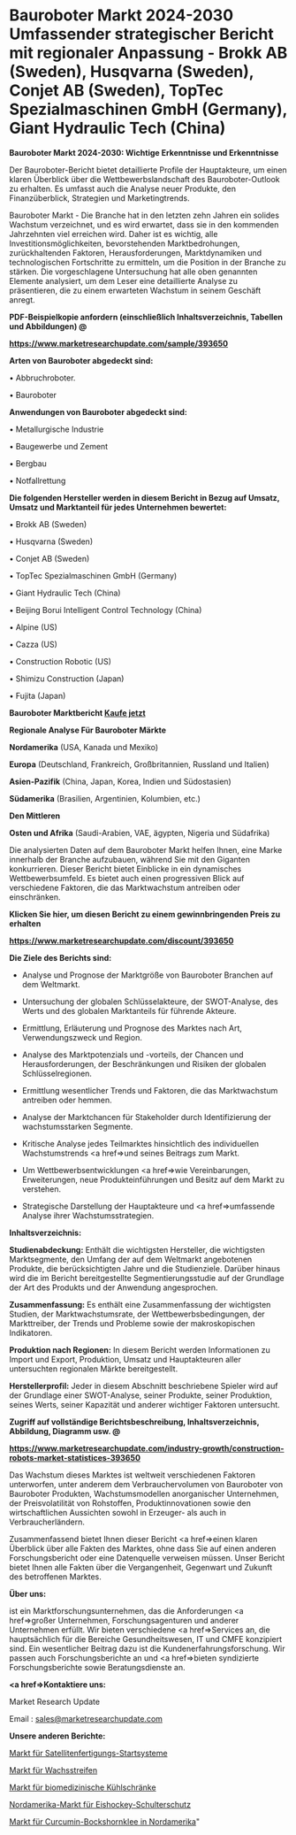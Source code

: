 # Bauroboter Markt 2024-2030 Umfassender strategischer Bericht mit regionaler Anpassung - Brokk AB (Sweden), Husqvarna (Sweden), Conjet AB (Sweden), TopTec Spezialmaschinen GmbH (Germany), Giant Hydraulic Tech (China)

<strong>Bauroboter Markt 2024-2030: Wichtige Erkenntnisse und Erkenntnisse</strong>

Der Bauroboter-Bericht bietet detaillierte Profile der Hauptakteure, um einen klaren Überblick über die Wettbewerbslandschaft des Bauroboter-Outlook zu erhalten. Es umfasst auch die Analyse neuer Produkte, den Finanzüberblick, Strategien und Marketingtrends.

Bauroboter Markt - Die Branche hat in den letzten zehn Jahren ein solides Wachstum verzeichnet, und es wird erwartet, dass sie in den kommenden Jahrzehnten viel erreichen wird. Daher ist es wichtig, alle Investitionsmöglichkeiten, bevorstehenden Marktbedrohungen, zurückhaltenden Faktoren, Herausforderungen, Marktdynamiken und technologischen Fortschritte zu ermitteln, um die Position in der Branche zu stärken. Die vorgeschlagene Untersuchung hat alle oben genannten Elemente analysiert, um dem Leser eine detaillierte Analyse zu präsentieren, die zu einem erwarteten Wachstum in seinem Geschäft anregt.



<strong><b>PDF-Beispielkopie anfordern (einschließlich Inhaltsverzeichnis, Tabellen und Abbildungen) @ </b></strong>

<strong><a href=https://www.marketresearchupdate.com/sample/393650>

<strong>https://www.marketresearchupdate.com/sample/393650</u></a></strong></strong>



<strong>Arten von Bauroboter abgedeckt sind:</strong>

• Abbruchroboter.

• Bauroboter



<strong>Anwendungen von Bauroboter abgedeckt sind:</strong>

• Metallurgische Industrie

• Baugewerbe und Zement

• Bergbau

• Notfallrettung



<strong>Die folgenden Hersteller werden in diesem Bericht in Bezug auf Umsatz, Umsatz und Marktanteil für jedes Unternehmen bewertet:</strong>

• Brokk AB (Sweden)

• Husqvarna (Sweden)

• Conjet AB (Sweden)

• TopTec Spezialmaschinen GmbH (Germany)

• Giant Hydraulic Tech (China)

• Beijing Borui Intelligent Control Technology (China)

• Alpine (US)

• Cazza (US)

• Construction Robotic (US)

• Shimizu Construction (Japan)

• Fujita (Japan)



<strong>Bauroboter Marktbericht <a href=https://www.marketresearchupdate.com/buynow/393650>Kaufe jetzt</a></strong>



<strong>Regionale Analyse Für Bauroboter Märkte</strong>



<strong>Nordamerika</strong> (USA, Kanada und Mexiko)



<strong>Europa</strong> (Deutschland, Frankreich, Großbritannien, Russland und Italien)



<strong>Asien-Pazifik</strong> (China, Japan, Korea, Indien und Südostasien)



<strong>Südamerika</strong> (Brasilien, Argentinien, Kolumbien, etc.)



<strong>Den Mittleren</strong> 

<strong>Osten und Afrika</strong> (Saudi-Arabien, VAE, ägypten, Nigeria und Südafrika)

Die analysierten Daten auf dem Bauroboter Markt helfen Ihnen, eine Marke innerhalb der Branche aufzubauen, während Sie mit den Giganten konkurrieren. Dieser Bericht bietet Einblicke in ein dynamisches Wettbewerbsumfeld. Es bietet auch einen progressiven Blick auf verschiedene Faktoren, die das Marktwachstum antreiben oder einschränken.



<strong>Klicken Sie hier, um diesen Bericht zu einem gewinnbringenden Preis zu erhalten
</strong>

<strong><a href=https://www.marketresearchupdate.com/discount/393650>https://www.marketresearchupdate.com/discount/393650</b></u></strong></a>



<strong>Die Ziele des Berichts sind:</strong>

- Analyse und Prognose der Marktgröße von Bauroboter Branchen auf dem Weltmarkt.

- Untersuchung der globalen Schlüsselakteure, der SWOT-Analyse, des Werts und des globalen Marktanteils für führende Akteure.

- Ermittlung, Erläuterung und Prognose des Marktes nach Art, Verwendungszweck und Region.

- Analyse des Marktpotenzials und -vorteils, der Chancen und Herausforderungen, der Beschränkungen und Risiken der globalen Schlüsselregionen.

- Ermittlung wesentlicher Trends und Faktoren, die das Marktwachstum antreiben oder hemmen.

- Analyse der Marktchancen für Stakeholder durch Identifizierung der wachstumsstarken Segmente.

- Kritische Analyse jedes Teilmarktes hinsichtlich des individuellen Wachstumstrends <a href=>und</a> seines Beitrags zum Markt.

- Um Wettbewerbsentwicklungen <a href=>wie</a> Vereinbarungen, Erweiterungen, neue Produkteinführungen und Besitz auf dem Markt zu verstehen.

- Strategische Darstellung der Hauptakteure und <a href=>umfas</a>sende Analyse ihrer Wachstumsstrategien.



<strong>Inhaltsverzeichnis:</strong>



<strong>Studienabdeckung:</strong> Enthält die wichtigsten Hersteller, die wichtigsten Marktsegmente, den Umfang der auf dem Weltmarkt angebotenen Produkte, die berücksichtigten Jahre und die Studienziele. Darüber hinaus wird die im Bericht bereitgestellte Segmentierungsstudie auf der Grundlage der Art des Produkts und der Anwendung angesprochen.



<strong>Zusammenfassung:</strong> Es enthält eine Zusammenfassung der wichtigsten Studien, der Marktwachstumsrate, der Wettbewerbsbedingungen, der Markttreiber, der Trends und Probleme sowie der makroskopischen Indikatoren.



<strong>Produktion nach Regionen:</strong> In diesem Bericht werden Informationen zu Import und Export, Produktion, Umsatz und Hauptakteuren aller untersuchten regionalen Märkte bereitgestellt.



<strong>Herstellerprofil:</strong> Jeder in diesem Abschnitt beschriebene Spieler wird auf der Grundlage einer SWOT-Analyse, seiner Produkte, seiner Produktion, seines Werts, seiner Kapazität und anderer wichtiger Faktoren untersucht.



<strong><b>Zugriff auf vollständige Berichtsbeschreibung, Inhaltsverzeichnis, Abbildung, Diagramm usw. @ </b></strong>

<strong><a href=https://www.marketresearchupdate.com/industry-growth/construction-robots-market-statistices-393650>https://www.marketresearchupdate.com/industry-growth/construction-robots-market-statistices-393650</a></strong>

Das Wachstum dieses Marktes ist weltweit verschiedenen Faktoren unterworfen, unter anderem dem Verbrauchervolumen von Bauroboter von Bauroboter Produkten, Wachstumsmodellen anorganischer Unternehmen, der Preisvolatilität von Rohstoffen, Produktinnovationen sowie den wirtschaftlichen Aussichten sowohl in Erzeuger- als auch in Verbraucherländern.

Zusammenfassend bietet Ihnen dieser Bericht <a href=>einen</a> klaren Überblick über alle Fakten des Marktes, ohne dass Sie auf einen anderen Forschungsbericht oder eine Datenquelle verweisen müssen. Unser Bericht bietet Ihnen alle Fakten über die Vergangenheit, Gegenwart und Zukunft des betroffenen Marktes.



<strong>Über uns:</strong>

 ist ein Marktforschungsunternehmen, das die Anforderungen <a href=>großer</a> Unternehmen, Forschungsagenturen und anderer Unternehmen erfüllt. Wir bieten verschiedene <a href=>Services</a> an, die hauptsächlich für die Bereiche Gesundheitswesen, IT und CMFE konzipiert sind. Ein wesentlicher Beitrag dazu ist die Kundenerfahrungsforschung. Wir passen auch Forschungsberichte an und <a href=>bieten</a> syndizierte Forschungsberichte sowie Beratungsdienste an.



<strong><a href=>Kontaktiere uns:</a></strong>

Market Research Update

Email : sales@marketresearchupdate.com



<strong>Unsere anderen Berichte:</strong>

<a href=https://www.linkedin.com/pulse/satellite-manufacturing-launch-systems-market>Markt für Satellitenfertigungs-Startsysteme</a>

<a href=https://www.linkedin.com/pulse/wax-strip-market-outlooks-2023-size-shares-growth-regions>Markt für Wachsstreifen</a>

<a href=https://www.linkedin.com/pulse/biomedical-refrigerators-market-size>Markt für biomedizinische Kühlschränke</a>

<a href=https://www.linkedin.com/pulse/north-america-ice-hockey-shoulder-protector-market>Nordamerika-Markt für Eishockey-Schulterschutz</a>

<a href=https://www.linkedin.com/pulse/north-america-curcumin-fenugreek-market-2023>Markt für Curcumin-Bockshornklee in Nordamerika</a>"
